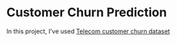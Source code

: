 # Customer Churn Prediction
In this project, I've used [Telecom customer churn dataset](https://www.kaggle.com/datasets/blastchar/telco-customer-churn)
